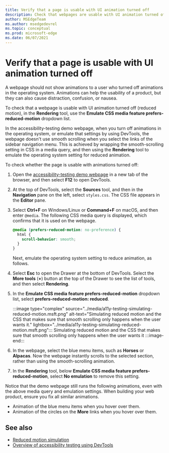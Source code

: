 ```yaml
---
title: Verify that a page is usable with UI animation turned off
description: Check that webpages are usable with UI animation turned off (reduced motion) using the Emulate CSS media feature prefers-reduced-motion dropdown list in the Rendering tool.
author: MSEdgeTeam
ms.author: msedgedevrel
ms.topic: conceptual
ms.prod: microsoft-edge
ms.date: 06/07/2021
---
```

# Verify that a page is usable with UI animation turned off

A webpage should not show animations to a user who turned off animations in the operating system.  Animations can help the usability of a product, but they can also cause distraction, confusion, or nausea.

To check that a webpage is usable with UI animation turned off (reduced motion), in the **Rendering** tool, use the **Emulate CSS media feature prefers-reduced-motion** dropdown list.

In the accessibility-testing demo webpage, when you turn off animations in the operating system, or emulate that settings by using DevTools, the webpage doesn't use smooth scrolling when you select the links of the sidebar navigation menu.  This is achieved by wrapping the smooth-scrolling setting in CSS in a media query, and then using the **Rendering** tool to emulate the operating system setting for reduced animation.

To check whether the page is usable with animations turned off:

1.  Open the [accessibility-testing demo webpage](https://microsoftedge.github.io/Demos/devtools-a11y-testing/) in a new tab of the browser, and then select **F12** to open DevTools.

1.  At the top of DevTools, select the **Sources** tool, and then in the **Navigation** pane on the left, select `styles.css`.  The CSS file appears in the **Editor** pane.

1.  Select **Ctrl+F** on Windows/Linux or **Command+F** on macOS, and then enter `@media`.  The following CSS media query is displayed, which confirms that it is used on the webpage.

    ```css
    @media (prefers-reduced-motion: no-preference) {
      html {
        scroll-behavior: smooth;
      }
    }
    ```

    Next, emulate the operating system setting to reduce animation, as follows.

1.  Select **Esc** to open the Drawer at the bottom of DevTools.  Select the **More tools** (**+**) button at the top of the Drawer to see the list of tools, and then select **Rendering**.

1.  In the **Emulate CSS media feature prefers-reduced-motion** dropdown list, select **prefers-reduced-motion: reduced**.

    :::image type="complex" source="../media/a11y-testing-simulating-reduced-motion.msft.png" alt-text="Simulating reduced motion and the CSS that makes sure that smooth scrolling only happens when the user wants it." lightbox="../media/a11y-testing-simulating-reduced-motion.msft.png":::
        Simulating reduced motion and the CSS that makes sure that smooth scrolling only happens when the user wants it
    :::image-end:::

1.  In the webpage, select the blue menu items, such as **Horses** or **Alpacas**.  Now the webpage instantly scrolls to the selected section, rather than using the smooth-scrolling animation.

1.  In the **Rendering** tool, below **Emulate CSS media feature prefers-reduced-motion**, select **No emulation** to remove this setting.

Notice that the demo webpage still runs the following animations, even with the above media query and emulation settings. When building your web product, ensure you fix all similar animations.
*  Animation of the blue menu items when you hover over them.
*  Animation of the circles on the **More** links when you hover over them.


<!-- ====================================================================== -->
## See also

*  [Reduced motion simulation](reduced-motion-simulation.md)
*  [Overview of accessibility testing using DevTools](accessibility-testing-in-devtools.md)
